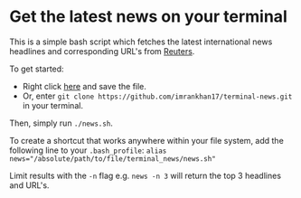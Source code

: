 # Get the latest news on your terminal

This is a simple bash script which fetches the latest international news headlines and corresponding URL's from [Reuters](https://uk.reuters.com/).

To get started:
* Right click [here](https://raw.githubusercontent.com/imrankhan17/terminal-news/master/news.sh) and save the file.
* Or, enter `git clone https://github.com/imrankhan17/terminal-news.git` in your terminal.

Then, simply run `./news.sh`.

To create a shortcut that works anywhere within your file system, add the following line to your `.bash_profile`:
`alias news="/absolute/path/to/file/terminal_news/news.sh"`

Limit results with the `-n` flag e.g. `news -n 3` will return the top 3 headlines and URL's.